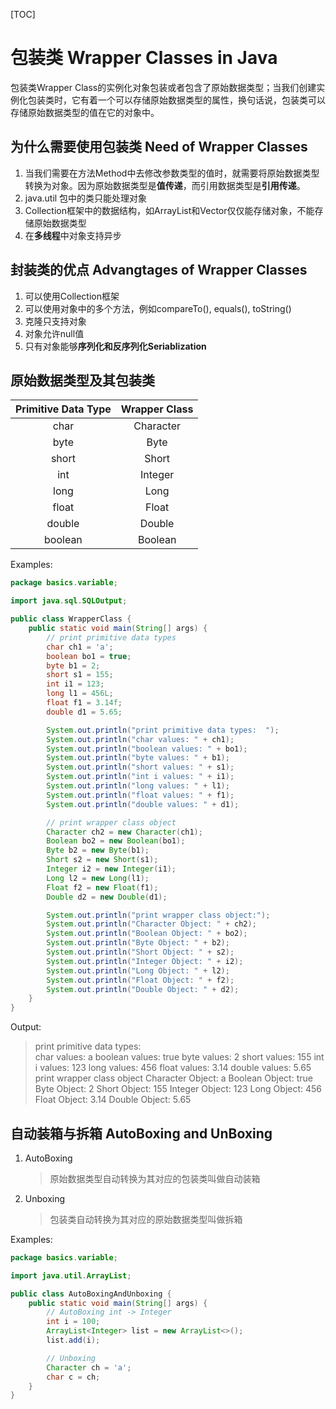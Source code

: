 [TOC]

# 包装类 Wrapper Classes in Java

包装类Wrapper Class的实例化对象包装或者包含了原始数据类型；当我们创建实例化包装类时，它有着一个可以存储原始数据类型的属性，换句话说，包装类可以存储原始数据类型的值在它的对象中。

## 为什么需要使用包装类 Need of Wrapper Classes

1. 当我们需要在方法Method中去修改参数类型的值时，就需要将原始数据类型转换为对象。因为原始数据类型是**值传递**，而引用数据类型是**引用传递**。
2. java.util 包中的类只能处理对象
3. Collection框架中的数据结构，如ArrayList和Vector仅仅能存储对象，不能存储原始数据类型
4. 在**多线程**中对象支持异步

## 封装类的优点 Advangtages of Wrapper Classes

1. 可以使用Collection框架
2. 可以使用对象中的多个方法，例如compareTo(), equals(), toString()
3. 克隆只支持对象
4. 对象允许null值
5. 只有对象能够**序列化和反序列化Seriablization**

## 原始数据类型及其包装类

| **Primitive Data Type** | **Wrapper Class** |
| :----: | :----: |
| char | Character |
| byte | Byte |
| short | Short |
| int | Integer |
| long | Long |
| float | Float |
| double | Double |
| boolean | Boolean |

Examples:
```java
package basics.variable;

import java.sql.SQLOutput;

public class WrapperClass {
    public static void main(String[] args) {
        // print primitive data types
        char ch1 = 'a';
        boolean bo1 = true;
        byte b1 = 2;
        short s1 = 155;
        int i1 = 123;
        long l1 = 456L;
        float f1 = 3.14f;
        double d1 = 5.65;

        System.out.println("print primitive data types:  ");
        System.out.println("char values: " + ch1);
        System.out.println("boolean values: " + bo1);
        System.out.println("byte values: " + b1);
        System.out.println("short values: " + s1);
        System.out.println("int i values: " + i1);
        System.out.println("long values: " + l1);
        System.out.println("float values: " + f1);
        System.out.println("double values: " + d1);

        // print wrapper class object
        Character ch2 = new Character(ch1);
        Boolean bo2 = new Boolean(bo1);
        Byte b2 = new Byte(b1);
        Short s2 = new Short(s1);
        Integer i2 = new Integer(i1);
        Long l2 = new Long(l1);
        Float f2 = new Float(f1);
        Double d2 = new Double(d1);

        System.out.println("print wrapper class object:");
        System.out.println("Character Object: " + ch2);
        System.out.println("Boolean Object: " + bo2);
        System.out.println("Byte Object: " + b2);
        System.out.println("Short Object: " + s2);
        System.out.println("Integer Object: " + i2);
        System.out.println("Long Object: " + l2);
        System.out.println("Float Object: " + f2);
        System.out.println("Double Object: " + d2);
    }
}
```

Output:
> print primitive data types:  
char values: a
boolean values: true
byte values: 2
short values: 155
int i values: 123
long values: 456
float values: 3.14
double values: 5.65
print wrapper class object
Character Object: a
Boolean Object: true
Byte Object: 2
Short Object: 155
Integer Object: 123
Long Object: 456
Float Object: 3.14
Double Object: 5.65

## 自动装箱与拆箱 AutoBoxing and UnBoxing

1. AutoBoxing
    > 原始数据类型自动转换为其对应的包装类叫做自动装箱
2. Unboxing
    > 包装类自动转换为其对应的原始数据类型叫做拆箱


Examples:
```java
package basics.variable;

import java.util.ArrayList;

public class AutoBoxingAndUnboxing {
    public static void main(String[] args) {
        // AutoBoxing int -> Integer
        int i = 100;
        ArrayList<Integer> list = new ArrayList<>();
        list.add(i);

        // Unboxing
        Character ch = 'a';
        char c = ch;
    }
}
```